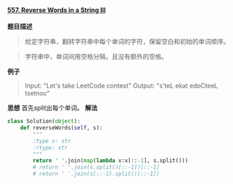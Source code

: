 #### [557. Reverse Words in a String III](https://leetcode.com/problems/reverse-words-in-a-string-iii/)
**题目描述**
> 给定字符串，翻转字符串中每个单词的字符，保留空白和初始的单词顺序。

> 字符串中，单词间用空格分隔，且没有额外的空格。

**例子**
> Input: "Let's take LeetCode contest"
Output: "s'teL ekat edoCteeL tsetnoc"

**思想**
首先split出每个单词。
**解法**
```python
class Solution(object):
    def reverseWords(self, s):
        """
        :type s: str
        :rtype: str
        """
        return ' '.join(map(lambda x:x[::-1], s.split()))
        # return ' '.join(s.split()[::-1])[::-1]
        # return ' '.join(s[::-1].split()[::-1])
```